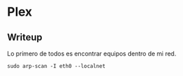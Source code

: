 # Plex

## Writeup

Lo primero de todos es encontrar equipos dentro de mi red.

`sudo arp-scan -I eth0 --localnet`
